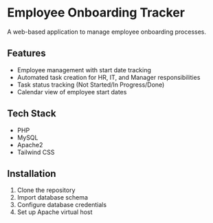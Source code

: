 # Employee Onboarding Tracker

A web-based application to manage employee onboarding processes.

## Features
- Employee management with start date tracking
- Automated task creation for HR, IT, and Manager responsibilities
- Task status tracking (Not Started/In Progress/Done)
- Calendar view of employee start dates

## Tech Stack
- PHP
- MySQL
- Apache2
- Tailwind CSS

## Installation
1. Clone the repository
2. Import database schema
3. Configure database credentials
4. Set up Apache virtual host
